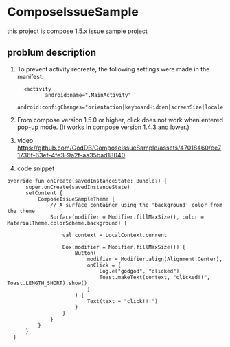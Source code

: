 # ComposeIssueSample
this project is compose 1.5.x issue sample project 

## problum description 
1. To prevent activity recreate, the following settings were made in the manifest.
   ```
     <activity
            android:name=".MainActivity"
            android:configChanges="orientation|keyboardHidden|screenSize|locale|layoutDirection|uiMode|smallestScreenSize|screenLayout|density"
   ```
2. From compose version 1.5.0 or higher, click does not work when entered pop-up mode.
  (It works in compose version 1.4.3 and lower.)

3. video
https://github.com/GodDB/ComposeIssueSample/assets/47018460/ee71736f-63ef-4fe3-9a2f-aa35bad18040

4. code snippet
  ```
  override fun onCreate(savedInstanceState: Bundle?) {
        super.onCreate(savedInstanceState)
        setContent {
            ComposeIssueSampleTheme {
                // A surface container using the 'background' color from the theme
                Surface(modifier = Modifier.fillMaxSize(), color = MaterialTheme.colorScheme.background) {

                    val context = LocalContext.current

                    Box(modifier = Modifier.fillMaxSize()) {
                        Button(
                            modifier = Modifier.align(Alignment.Center),
                            onClick = {
                                Log.e("godgod", "clicked")
                                Toast.makeText(context, "clicked!!", Toast.LENGTH_SHORT).show()
                            }
                        ) {
                            Text(text = "click!!!")
                        }
                    }
                }
            }
        }
    }
  ```
